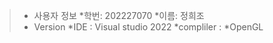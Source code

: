 > * 사용자 정보
    *학번: 202227070
    *이름: 정희조
> * Version
    *IDE : Visual studio 2022
    *compliler :
        *OpenGL
    
